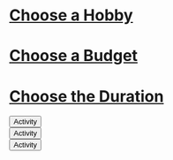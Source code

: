 <!--- This section is Cascading Style Sheet (CSS) and applies to HTML -->
<style>
/* "row style" is flexible size and aligns pictures in center */
.row {
  align-items: center;
  display: flex;
}

/* "column style" is one-third of the width with padding */
.column {
  flex: 33.33%;
  padding: 5px;
}

.hobbies {
  position: relative;
  right: 100px;
  top: 10px;
}

.budgets {
  position: relative;
  right: 300px;
}

.durations {
  position: relative;
  right: 700px;
}

.hobby {
  position: relative;
}

.budget {

}

.duration {

}

</style>



<h1 id="hobbies"><u>Choose a Hobby</u></h1>
<h1 id="budgets"><u>Choose a Budget</u></h1>
<h1 id="durations"><u>Choose the Duration</u></h1>

<div class="hobby">
  <button onclick="myFunction()" class="dropbtn">Activity</button>
  <div id="myDropdown" class="dropdown-content">
  </div>
</div>

<div class="budget">
  <button onclick="myFunction()" class="dropbtn">Activity</button>
  <div id="myDropdown" class="dropdown-content">
  </div>
</div>

<div class="duration">
  <button onclick="myFunction()" class="dropbtn">Activity</button>
  <div id="myDropdown" class="dropdown-content">
  </div>
</div>

<script>
    // URL for deployment
    var url = "https://amitha-sanka.github.io/janl/"
    // Comment out next line for local testing
    //url = "http://localhost:8731"
    // Authenticate endpoint
    const activities_url = url + '/api/activities';
</script>
